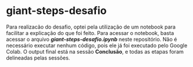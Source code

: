 # giant-steps-desafio
Para realizacão do desafio, optei pela utilização de um notebook para facilitar a explicação do que foi feito. Para acessar o notebook, basta acessar o arquivo ***giant-steps-desafio.ipynb*** neste repositório. Não é necessário executar nenhum código, pois ele já foi executado pelo Google Colab. O output final está na sessão **Conclusão**, e todas as etapas foram delineadas pelas sessões. 
